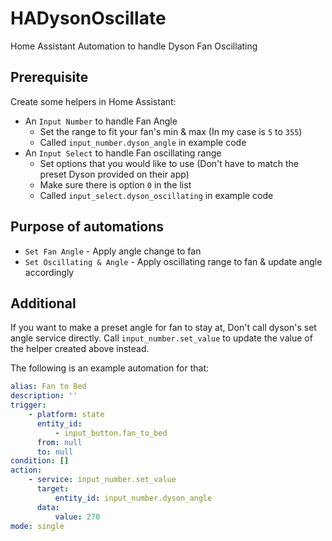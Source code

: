 # HADysonOscillate

Home Assistant Automation to handle Dyson Fan Oscillating

## Prerequisite

Create some helpers in Home Assistant:

-   An `Input Number` to handle Fan Angle
    -   Set the range to fit your fan's min & max (In my case is `5` to `355`)
    -   Called `input_number.dyson_angle` in example code
-   An `Input Select` to handle Fan oscillating range
    -   Set options that you would like to use (Don't have to match the preset Dyson provided on their app)
    -   Make sure there is option `0` in the list
    -   Called `input_select.dyson_oscillating` in example code

## Purpose of automations

-   `Set Fan Angle` - Apply angle change to fan
-   `Set Oscillating & Angle` - Apply oscillating range to fan & update angle accordingly

## Additional

If you want to make a preset angle for fan to stay at, Don't call dyson's set angle service directly. Call `input_number.set_value` to update the value of the helper created above instead.

The following is an example automation for that:

```yaml
alias: Fan to Bed
description: ''
trigger:
    - platform: state
      entity_id:
          - input_button.fan_to_bed
      from: null
      to: null
condition: []
action:
    - service: input_number.set_value
      target:
          entity_id: input_number.dyson_angle
      data:
          value: 270
mode: single
```
